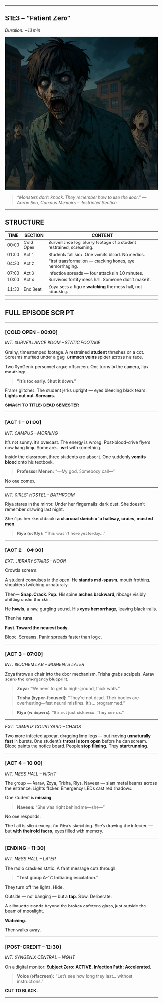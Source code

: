 
---

## **S1E3 – “Patient Zero”**

*Duration: \~13 min*

![Thumbnail](../Images/S1/S1EP3.png)

> *“Monsters don’t knock. They remember how to use the door.”*
> — *Aarav Sen, Campus Memoirs – Restricted Section*

---

## **STRUCTURE**

| TIME  | SECTION   | CONTENT                                                              |
| ----- | --------- | -------------------------------------------------------------------- |
| 00:00 | Cold Open | Surveillance log: blurry footage of a student restrained, screaming. |
| 01:00 | Act 1     | Students fall sick. One vomits blood. No medics.                     |
| 04:30 | Act 2     | First transformation — cracking bones, eye hemorrhaging.             |
| 07:00 | Act 3     | Infection spreads — four attacks in 10 minutes.                      |
| 10:00 | Act 4     | Survivors fortify mess hall. Someone didn’t make it.                 |
| 11:30 | End Beat  | Zoya sees a figure **watching** the mess hall, not attacking.        |

---

## **FULL EPISODE SCRIPT**

---

### \[COLD OPEN – 00:00]

*INT. SURVEILLANCE ROOM – STATIC FOOTAGE*

Grainy, timestamped footage.
A restrained **student** thrashes on a cot. Screams muffled under a gag.
**Crimson veins** spider across his face.

Two SynGenix personnel argue offscreen. One turns to the camera, lips mouthing:

> **"It’s too early. Shut it down."**

Frame glitches.
The student jerks upright — eyes bleeding black tears.
**Lights cut out. Screams.**

**SMASH TO TITLE: DEAD SEMESTER**

---

### \[ACT 1 – 01:00]

*INT. CAMPUS – MORNING*

It’s not sunny. It’s overcast.
The energy is wrong.
Post-blood-drive flyers now hang limp. Some are… **wet** with something.

Inside the classroom, three students are absent.
One suddenly **vomits blood** onto his textbook.

> **Professor Menon:**
> “—My god. Somebody call—”

No one comes.

---

*INT. GIRLS' HOSTEL – BATHROOM*

Riya stares in the mirror.
Under her fingernails: dark dust. She doesn’t remember drawing last night.

She flips her sketchbook: **a charcoal sketch of a hallway, crates, masked men**.

> **Riya (softly):**
> “This wasn’t here yesterday…”

---

### \[ACT 2 – 04:30]

*EXT. LIBRARY STAIRS – NOON*

Crowds scream.

A student convulses in the open.
He **stands mid-spasm**, mouth frothing, shoulders twitching unnaturally.

Then—
**Snap. Crack. Pop.**
His spine **arches backward**, ribcage visibly shifting under the skin.

He **howls**, a raw, gurgling sound.
His **eyes hemorrhage**, leaving black trails.

Then he **runs.**

**Fast. Toward the nearest body.**

Blood. Screams. Panic spreads faster than logic.

---

### \[ACT 3 – 07:00]

*INT. BIOCHEM LAB – MOMENTS LATER*

Zoya throws a chair into the door mechanism.
Trisha grabs scalpels. Aarav scans the emergency blueprint.

> **Zoya:**
> “We need to get to high-ground, thick walls.”

> **Trisha (hyper-focused):**
> “They’re not dead. Their bodies are overheating—fast neural misfires. It’s… programmed.”

> **Riya (whispers):**
> “It’s not just sickness. They *see* us.”

---

*EXT. CAMPUS COURTYARD – CHAOS*

Two more infected appear, dragging limp legs — but moving **unnaturally fast** in bursts.
One student’s **throat is torn open** before he can scream.
Blood paints the notice board. People **stop filming.** They **start running.**

---

### \[ACT 4 – 10:00]

*INT. MESS HALL – NIGHT*

The group — Aarav, Zoya, Trisha, Riya, Naveen — slam metal beams across the entrance.
Lights flicker. Emergency LEDs cast red shadows.

One student is **missing**.

> **Naveen:**
> “She was right behind me—she—”

No one responds.

The hall is silent except for Riya’s sketching.
She’s drawing the infected — but **with their old faces**, eyes filled with memory.

---

### \[ENDING – 11:30]

*INT. MESS HALL – LATER*

The radio crackles static.
A faint message cuts through:

> **“Test group A-17: Initiating escalation.”**

They turn off the lights. Hide.

Outside — not banging — but a **tap**.
Slow. Deliberate.

A silhouette stands beyond the broken cafeteria glass, just outside the beam of moonlight.

**Watching.**

Then walks away.

---

### \[POST-CREDIT – 12:30]

*INT. SYNGENIX CENTRAL – NIGHT*

On a digital monitor:
**Subject Zero: ACTIVE. Infection Path: Accelerated.**

> **Voice (offscreen):**
> “Let’s see how long they last… without instructions.”

**CUT TO BLACK.**

---